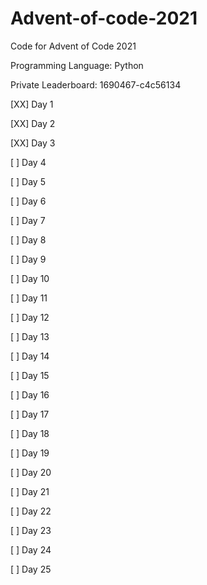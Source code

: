 # Advent-of-code-2021

Code for Advent of Code 2021

Programming Language: Python

Private Leaderboard: 1690467-c4c56134

[XX] Day 1

[XX] Day 2

[XX] Day 3

[ ] Day 4

[ ] Day 5

[ ] Day 6

[ ] Day 7

[ ] Day 8

[ ] Day 9

[ ] Day 10

[ ] Day 11

[ ] Day 12

[ ] Day 13

[ ] Day 14

[ ] Day 15

[ ] Day 16

[ ] Day 17

[ ] Day 18

[ ] Day 19

[ ] Day 20

[ ] Day 21

[ ] Day 22

[ ] Day 23

[ ] Day 24

[ ] Day 25
